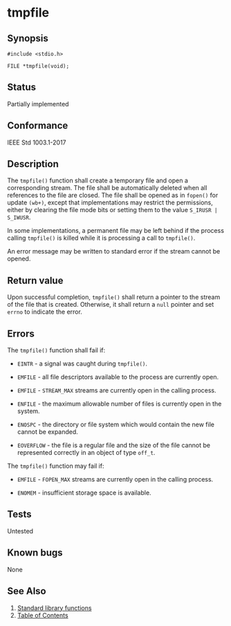 # tmpfile

## Synopsis

`#include <stdio.h>`

`FILE *tmpfile(void);`

## Status

Partially implemented

## Conformance

IEEE Std 1003.1-2017

## Description

The `tmpfile()` function shall create a temporary file and open a corresponding stream. The file shall be automatically
deleted when all references to the file are closed. The file shall be opened as in `fopen()` for update `(wb+)`,
except that implementations may restrict the permissions, either by clearing the file mode bits or setting them to the
value `S_IRUSR | S_IWUSR`.

In some implementations, a permanent file may be left behind if the process calling `tmpfile()` is killed while it is
processing a call to `tmpfile()`.

An error message may be written to standard error if the stream cannot be opened.

## Return value

Upon successful completion, `tmpfile()` shall return a pointer to the stream of the file that is created. Otherwise, it
shall return a `null` pointer and set `errno` to indicate the error.

## Errors

The `tmpfile()` function shall fail if:

* `EINTR` - a signal was caught during `tmpfile()`.

* `EMFILE` - all file descriptors available to the process are currently open.

* `EMFILE` - `STREAM_MAX` streams are currently open in the calling process.

* `ENFILE` - the maximum allowable number of files is currently open in the system.

* `ENOSPC` - the directory or file system which would contain the new file cannot be expanded.

* `EOVERFLOW` - the file is a regular file and the size of the file cannot be represented correctly in an object of type
`off_t`.

The `tmpfile()` function may fail if:

* `EMFILE` - `FOPEN_MAX` streams are currently open in the calling process.

* `ENOMEM` - insufficient storage space is available.

## Tests

Untested

## Known bugs

None

## See Also

1. [Standard library functions](../index.md)
2. [Table of Contents](../../../index.md)
